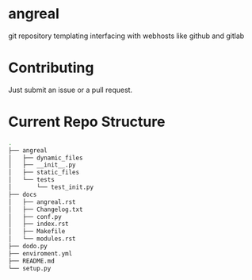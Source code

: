 # angreal
git repository templating interfacing with webhosts like github and gitlab


# Contributing
Just submit an issue or a pull request.

# Current Repo Structure
```bash
.
├── angreal  
│   ├── dynamic_files
│   ├── __init__.py
│   ├── static_files
│   └── tests
│       └── test_init.py
├── docs
│   ├── angreal.rst
│   ├── Changelog.txt
│   ├── conf.py
│   ├── index.rst
│   ├── Makefile
│   └── modules.rst
├── dodo.py
├── enviroment.yml 
├── README.md
└── setup.py
```
